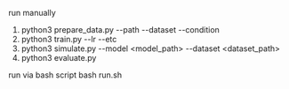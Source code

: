 run manually
1. python3 prepare_data.py --path <path> --dataset <dataset> --condition <condition>
2. python3 train.py --lr <lr> --etc
3. python3 simulate.py --model <model_path> --dataset <dataset_path>
4. python3 evaluate.py

run via bash script
bash run.sh
